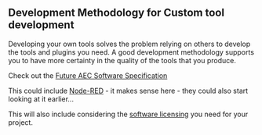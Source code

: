 ## Development Methodology for Custom tool development

Developing your own tools solves the problem relying on others to develop the tools and plugins you need. A good development methodology supports you to have more certainty in the quality of the tools that you produce.

Check out the [Future AEC Software Specification](https://future-aec-software-specification.com/data-framework/)

This could include [Node-RED] - it makes sense here - they could also start looking at it earlier...

This will also include considering the [software licensing] you need for your project.


[software licensing]: /41934/Concepts/SoftwareLicences
[Node-RED]: /41934/Concepts/Node-Red
